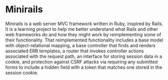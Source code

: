 # Minirails

Minirails is a web server MVC framework written in Ruby, inspired by Rails. It is a learning project to help me better understand what Rails and other web frameworks do and how they might work by reimplementing some of their functionality. That reimplemented functionality includes a base model with object-relational mapping, a base controller that finds and renders associated ERB templates, a router that invokes controller actions associated with the request path, an interface for storing session data in a cookie, and protection against CSRF attacks via requiring any submitted forms to include a hidden field with a token that matches one stored in the session cookie.
